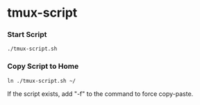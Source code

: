 # tmux-script

### Start Script

```
./tmux-script.sh
```

### Copy Script to Home

```
ln ./tmux-script.sh ~/
```

If the script exists, add "-f" to the command to force copy-paste.
